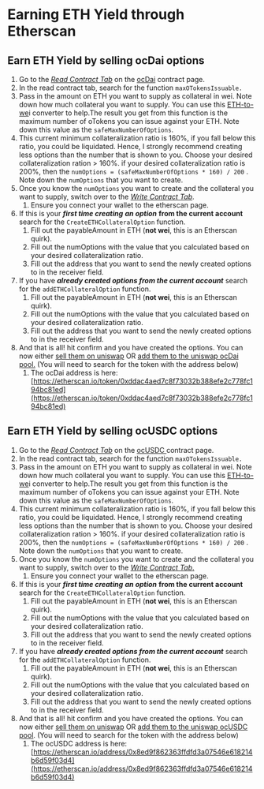 # Earning ETH Yield through Etherscan

##  Earn ETH Yield by selling ocDai options

1. Go to the [_Read Contract Tab_](https://etherscan.io/address/0xddac4aed7c8f73032b388efe2c778fc194bc81ed#readContract) on the [ocDai](https://etherscan.io/address/0xddac4aed7c8f73032b388efe2c778fc194bc81ed) contract page.
2. In the read contract tab, search for the function `maxOTokensIssuable.`
3.  Pass in the amount on ETH you want to supply as collateral in wei. Note down how much collateral you want to supply. You can use this [ETH-to-we](http://eth-converter.com/)i converter to help.The result you get from this function is the maximum number of oTokens you can issue against your ETH. Note down this value as the `safeMaxNumberOfOptions`.
4. This current minimum collateralization ratio is 160%, if you fall below this ratio, you could be liquidated. Hence, I strongly recommend creating less options than the number that is shown to you. Choose your desired collateralization ration &gt; 160%. if your desired collateralization ratio is 200%, then the `numOptions = (safeMaxNumberOfOptions * 160) / 200` . Note down the `numOptions` that you want to create. 
5. Once you know the `numOptions` you want to create and the collateral you want to supply, switch over to the [_Write Contract Tab_](https://etherscan.io/address/0xddac4aed7c8f73032b388efe2c778fc194bc81ed#writeContract).
   1. Ensure you connect your wallet to the etherscan page. 
6. If this is your _**first time creating**_ _**an option**_ **from the current account** search for the `CreateETHCollateralOption` function. 
   1. Fill out the payableAmount in ETH \(**not wei**, this is an Etherscan quirk\). 
   2. Fill out the numOptions with the value that you calculated based on your desired collateralization ratio.
   3. Fill out the address that you want to send the newly created options to in the receiver field.
7. If you have _**already created options from the current account**_ search for the `addETHCollateralOption` function. 
   1. Fill out the payableAmount in ETH \(**not wei**, this is an Etherscan quirk\). 
   2. Fill out the numOptions with the value that you calculated based on your desired collateralization ratio.
   3. Fill out the address that you want to send the newly created options to in the receiver field.
8. And that is all! hit confirm and you have created the options. You can now either [sell them on uniswap](https://uniswap.exchange/) OR [add them to the uniswap ocDai pool.](https://uniswap.exchange/add-liquidity) \(You will need to search for the token with the address below\)
   1. The ocDai address is here: [https://etherscan.io/token/0xddac4aed7c8f73032b388efe2c778fc194bc81ed](https://etherscan.io/token/0xddac4aed7c8f73032b388efe2c778fc194bc81ed)

## Earn ETH Yield by selling ocUSDC options

1. Go to the [_Read Contract Tab_](https://etherscan.io/address/0x8ed9f862363ffdfd3a07546e618214b6d59f03d4#readContract) on the [ocUSDC ](https://etherscan.io/address/0x8ed9f862363ffdfd3a07546e618214b6d59f03d4)contract page.
2. In the read contract tab, search for the function `maxOTokensIssuable.`
3.  Pass in the amount on ETH you want to supply as collateral in wei. Note down how much collateral you want to supply. You can use this [ETH-to-we](http://eth-converter.com/)i converter to help.The result you get from this function is the maximum number of oTokens you can issue against your ETH. Note down this value as the `safeMaxNumberOfOptions`.
4. This current minimum collateralization ratio is 160%, if you fall below this ratio, you could be liquidated. Hence, I strongly recommend creating less options than the number that is shown to you. Choose your desired collateralization ration &gt; 160%. if your desired collateralization ratio is 200%, then the `numOptions = (safeMaxNumberOfOptions * 160) / 200` . Note down the `numOptions` that you want to create. 
5. Once you know the `numOptions` you want to create and the collateral you want to supply, switch over to the [_Write Contract Tab_.](https://etherscan.io/address/0x8ed9f862363ffdfd3a07546e618214b6d59f03d4#writeContract)
   1. Ensure you connect your wallet to the etherscan page. 
6. If this is your _**first time creating**_ _**an option**_ **from the current account** search for the `CreateETHCollateralOption` function. 
   1. Fill out the payableAmount in ETH \(**not wei**, this is an Etherscan quirk\). 
   2. Fill out the numOptions with the value that you calculated based on your desired collateralization ratio.
   3. Fill out the address that you want to send the newly created options to in the receiver field.
7. If you have _**already created options from the current account**_ search for the `addETHCollateralOption` function. 
   1. Fill out the payableAmount in ETH \(**not wei**, this is an Etherscan quirk\). 
   2. Fill out the numOptions with the value that you calculated based on your desired collateralization ratio.
   3. Fill out the address that you want to send the newly created options to in the receiver field.
8. And that is all! hit confirm and you have created the options. You can now either [sell them on uniswap](https://uniswap.exchange/) OR [add them to the uniswap ocUSDC pool](https://uniswap.exchange/add-liquidity). \(You will need to search for the token with the address below\)
   1. The ocUSDC address is here:[https://etherscan.io/address/0x8ed9f862363ffdfd3a07546e618214b6d59f03d4](https://etherscan.io/address/0x8ed9f862363ffdfd3a07546e618214b6d59f03d4)

